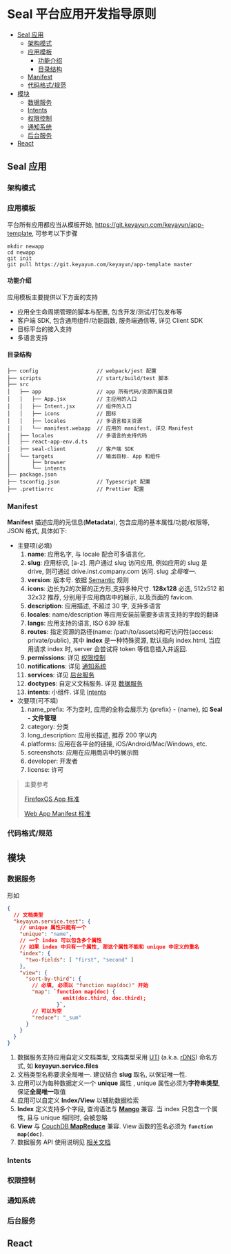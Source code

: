 # Seal 平台应用开发指导原则

<!-- TOC updateOnSave=false -->
- [Seal 应用](#seal-应用)
    - [架构模式](#架构模式)
    - [应用模板](#应用模板)
        - [功能介绍](#功能介绍)
        - [目录结构](#目录结构)
    - [Manifest](#manifest)
    - [代码格式/规范](#代码格式规范)
- [模块](#模块)
    - [数据服务](#数据服务)
    - [Intents](#intents)
    - [权限控制](#权限控制)
    - [通知系统](#通知系统)
    - [后台服务](#后台服务)
- [React](#react)
<!-- /TOC -->

## Seal 应用

### 架构模式

### 应用模板

平台所有应用都应当从模板开始, https://git.keyayun.com/keyayun/app-template, 可参考以下步骤
```
mkdir newapp
cd newapp
git init
git pull https://git.keyayun.com/keyayun/app-template master
```

#### 功能介绍

应用模板主要提供以下方面的支持
* 应用全生命周期管理的脚本与配置, 包含开发/测试/打包发布等
* 客户端 SDK, 包含通用组件/功能函数, 服务端通信等, 详见 Client SDK
* 目标平台的接入支持
* 多语言支持

#### 目录结构

```
├── config                   // webpack/jest 配置
├── scripts                  // start/build/test 脚本
├── src
│   ├── app                  // app 所有代码/资源所属目录
│   │   ├── App.jsx          // 主应用的入口
│   │   ├── Intent.jsx       // 组件的入口
│   │   ├── icons            // 图标
│   │   ├── locales          // 多语言相关资源
│   │   └── manifest.webapp  // 应用的 manifest, 详见 Manifest
│   ├── locales              // 多语言的支持代码
│   ├── react-app-env.d.ts
│   ├── seal-client          // 客户端 SDK
│   └── targets              // 输出目标. App 和组件
│       ├── browser
│       └── intents
├── package.json
├── tsconfig.json            // Typescript 配置
├── .prettierrc              // Prettier 配置
```

### Manifest

**Manifest** 描述应用的元信息(**Metadata**), 包含应用的基本属性/功能/权限等, JSON 格式, 具体如下:
* 主要项(必填)
	1. **name**: 应用名字, 与 locale 配合可多语言化.
	2. **slug**: 应用标识, [a-z]. 用户通过 slug 访问应用, 例如应用的 slug 是 drive, 则可通过 drive.inst.company.com 访问. slug *全局唯一*.
	3. **version**: 版本号. 依据 [Semantic](https://semver.org/) 规则
	4. **icons**: 边长为2的次幂的正方形,支持多种尺寸. **128x128** 必选, 512x512 和 32x32 推荐, 分别用于应用商店中的展示, 以及页面的 favicon.
	5. **description**: 应用描述, 不超过 30 字, 支持多语言
	6. **locales**: name/description 等应用安装前需要多语言支持的字段的翻译
	7. **langs**: 应用支持的语言, ISO 639 标准
	8. **routes**: 指定资源的路径(name: /path/to/assets)和可访问性(access: private/public), 其中 **index** 是一种特殊资源, 默认指向 index.html, 当应用请求 index 时, server 会尝试将 token 等信息插入并返回.
	9. **permissions**: 详见 [权限控制](#权限控制)
	10. **notifications**: 详见 [通知系统](#通知系统)
	11. **services**: 详见 [后台服务](#后台服务)
	12. **doctypes**: 自定义文档服务. 详见 [数据服务](#数据服务)
	13. **intents**: 小组件. 详见 [Intents](#Intents)
* 次要项(可不填)
	1. name_prefix: 不为空时, 应用的全称会展示为 {prefix} - {name}, 如 **Seal - 文件管理**
	2. category: 分类
	3. long_description: 应用长描述, 推荐 200 字以内
	4. platforms: 应用在各平台的链接, iOS/Android/Mac/Windows, etc.
	5. screenshots: 应用在应用商店中的展示图
	6. developer: 开发者
	7. license: 许可

> 主要参考
>
> [FirefoxOS App 标准](https://developer.mozilla.org/en-US/docs/Archive/B2G_OS/Firefox_OS_apps/Building_apps_for_Firefox_OS/Manifest)
>
> [Web App Manifest 标准](https://www.w3.org/TR/appmanifest/)

### 代码格式/规范

## 模块

### 数据服务

形如
```json
{
  // 文档类型
  "keyayun.service.test": {
    // unique 属性只能有一个
    "unique": "name",
    // 一个 index 可以包含多个属性
    // 如果 index 中只有一个属性, 那这个属性不能和 unique 中定义的重名
    "index": {
      "two-fields": [ "first", "second" ]
    },
    "view": {
      "sort-by-third": {
        // 必填, 必须以 "function map(doc)" 开始
        "map": `function map(doc) {
                  emit(doc.third, doc.third);
                }`,
        // 可以为空
        "reduce": "_sum"
      }
    }
  }
}
```
1. 数据服务支持应用自定义文档类型, 文档类型采用 [UTI](https://en.wikipedia.org/wiki/Uniform_Type_Identifier) (a.k.a. [rDNS](https://en.wikipedia.org/wiki/Reverse_domain_name_notation)) 命名方式, 如 **keyayun.service.files**
2. 文档类型名称要求全局唯一. 建议结合 **slug** 取名, 以保证唯一性.
3. 应用可以为每种数据定义一个 **unique** 属性 , unique 属性必须为**字符串类型**, 保证**全局唯一**取值
4. 应用可以自定义 **Index/View** 以辅助数据检索
5. **Index** 定义支持多个字段, 查询语法与 [**Mango**](https://github.com/cloudant/mango) 兼容. 当 index 只包含一个属性, 且与 unique 相同时, 会被忽略
6. **View** 与 [CouchDB **MapReduce**](http://docs.couchdb.org/en/latest/ddocs/ddocs.html#view-functions) 兼容. View 函数的签名必须为 **`function map(doc)`**.
7. 数据服务 API 使用说明见 [相关文档](../../../../service/src/branch/master/docs/data.md#data-api-详细设计-version-1)

### Intents

### 权限控制

### 通知系统

### 后台服务

## React
